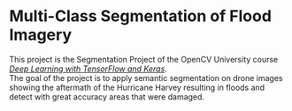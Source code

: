# Multi-Class Segmentation of Flood Imagery

This project is the Segmentation Project of the OpenCV University course [_Deep Learning with TensorFlow and Keras_](https://opencv.org/university/deep-learning-with-tensorflow-keras/?srsltid=AfmBOor6TFbg3fgao3lfzY5EIBo3GTuRqpwvra6nrZBQpmDMZ8B7ZcGY).<br>
The goal of the project is to apply semantic segmentation on drone images showing the aftermath of the Hurricane Harvey resulting in floods and detect with great accuracy areas that were damaged.


